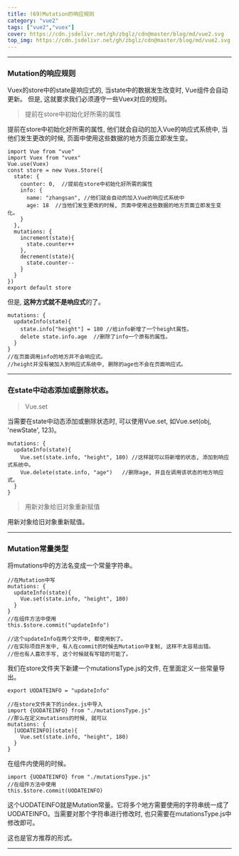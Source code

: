 ```yaml
---
title: (69)Mutation的响应规则
category: "vue2"
tags: ["vue2","vuex"]
cover: https://cdn.jsdelivr.net/gh/zbglz/cdn@master/blog/md/vue2.svg
top_img: https://cdn.jsdelivr.net/gh/zbglz/cdn@master/blog/md/vue2.svg
---
```


***

### Mutation的响应规则

Vuex的store中的state是响应式的, 当state中的数据发生改变时, Vue组件会自动更新。
但是, 这就要求我们必须遵守一些Vuex对应的规则。

> 提前在store中初始化好所需的属性

提前在store中初始化好所需的属性, 他们就会自动的加入Vue的响应式系统中, 当他们发生更改的时候, 页面中使用这些数据的地方页面立即发生变。

    import Vue from "vue"
    import Vuex from "vuex"
    Vue.use(Vuex)
    const store = new Vuex.Store({
      state: {
        counter: 0,  //提前在store中初始化好所需的属性
        info: {
          name: "zhangsan", //他们就会自动的加入Vue的响应式系统中
          age: 18  //当他们发生更改的时候, 页面中使用这些数据的地方页面立即发生变化。
        }
      },
      mutations: {
        increment(state){
          state.counter++
        },
        decrement(state){
          state.counter--
        }
      }
    })
    export default store


但是, **这种方式就不是响应式**的了。


    mutations: {
      updateInfo(state){
        state.info["height"] = 180 //给info新增了一个height属性。
        delete state.info.age  //删除了info一个原有的属性。
      }
    }
    //在页面调用info的地方并不会响应式。
    //height并没有被加入到响应式系统中, 删除的age也不会在页面响应式。


***

### 在state中动态添加或删除状态。

> Vue.set

当需要在state中动态添加或删除状态时, 可以使用Vue.set, 如Vue.set(obj, 'newState', 123)。


    mutations: {
      updateInfo(state){
        Vue.set(state.info, "height", 180) //这样就可以将新增的状态, 添加到响应式系统中。
        Vue.delete(state.info, "age")   //删除age, 并且在调用该状态的地方响应式。
      }
    }


> 用新对象给旧对象重新赋值

用新对象给旧对象重新赋值。

***

### Mutation常量类型

将mutations中的方法名变成一个常量字符串。

    //在Mutation中写
    mutations: {
      updateInfo(state){
        Vue.set(state.info, "height", 180)
      }
    }
    //在组件方法中使用
    this.$store.commit("updateInfo")
    
    //这个updateInfo在两个文件中, 都使用到了。
    //在实际项目开发中, 有人在commit的时候去Mutation中复制, 这样不太容易出错。
    //但也有人喜欢手写, 这个时候就有写错的可能了。


我们在store文件夹下新建一个mutationsType.js的文件, 在里面定义一些常量导出。


    export UODATEINFO = "updateInfo"
    
    //在store文件夹下的index.js中导入
    import {UODATEINFO} from "./mutationsType.js"
    //那么在定义mutations的时候, 就可以
    mutations: {
      [UODATEINFO](state){
        Vue.set(state.info, "height", 180)
      }
    }


在组件内使用的时候。

    import {UODATEINFO} from "./mutationsType.js"
    //在组件方法中使用
    this.$store.commit(UODATEINFO)


这个UODATEINFO就是Mutation常量。它将多个地方需要使用的字符串统一成了UODATEINFO。当需要对那个字符串进行修改时, 也只需要在mutationsType.js中修改即可。

这也是官方推荐的形式。

***